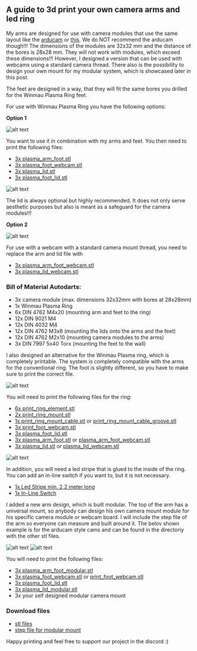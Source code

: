 ## A guide to 3d print your own camera arms and led ring 

My arms are designed for use with camera modules that use the same layout like the [arducam](https://www.arducam.com/product/120fps-global-shutter-color-usb-camera-board-1mp-ov9782-uvc-webcam-module-with-low-distortion-m12-lens-without-microphones-for-computer-laptop-android-device-and-raspberry-pi-arducam/) or [this](https://de.aliexpress.com/item/1005003639087817.html?srcSns=sns_Copy&spreadType=socialShare&bizType=ProductDetail&social_params=60139065475&aff_fcid=586c8c83c6df43d5b5f42286c4ff23c3-1644578883184-08842-_vO4Id4&tt=MG&aff_fsk=_vO4Id4&aff_platform=default&sk=_vO4Id4&aff_trace_key=586c8c83c6df43d5b5f42286c4ff23c3-1644578883184-08842-_vO4Id4&shareId=60139065475&businessType=ProductDetail&platform=AE&terminal_id=6af8ab94ca69415fbf623544797fc5d7). We do NOT recommend the arducam though!!! The dimensions of the modules are 32x32 mm and the distance of the bores is 28x28 mm. They will not work with modules, which exceed these dimensions!!! However, I designed a version that can be used with webcams using a standard camera thread. There also is the possibility to design your own mount for my modular system, which is showcased later in this post.

The feet are designed in a way, that they will fit the same bores you drilled for the Winmau Plasma Ring feet.

For use with Winmau Plasma Ring you have the following options:

**Option 1**

![alt text](https://github.com/kriminolle/docs/blob/b6edcddc7f2e7db66fc67923cb3ae580d0773348/LED_Ring/ledRingImages/plasma_assembly_git.png)

You want to use it in combination with my arms and feet. You then need to print the following files:
- [3x plasma_arm_foot.stl](https://github.com/autodarts/docs/blob/b84d5994cbd53f3e593a7400c3d343d084ee7010/LED_Ring/stl/plasma_arm_foot.stl)
- [3x plasma_foot_webcam.stl](https://github.com/autodarts/docs/blob/b84d5994cbd53f3e593a7400c3d343d084ee7010/LED_Ring/stl/plasma_foot_webcam.stl)
- [3x plasma_lid.stl](https://github.com/kriminolle/docs/blob/3a6fc13b67626a624d3047844758a6548c30c2fd/LED_Ring/stl/plasma_lid.stl)
- [3x plasma_foot_lid.stl](https://github.com/kriminolle/docs/blob/3a6fc13b67626a624d3047844758a6548c30c2fd/LED_Ring/stl/plasma_foot_lid.stl)

![alt text](https://github.com/kriminolle/docs/blob/e42b9119635a129260e151d60b1203bfb84ab232/LED_Ring/ledRingImages/plasma_arm_assembly_git.png)

The lid is always optional but highly recommended. It does not only serve aesthetic purposes but also is meant as a safeguard for the camera modules!!!

**Option 2**

![alt text](https://github.com/kriminolle/docs/blob/a98cdf8405e9218550d83dada4886847bcfba8bd/LED_Ring/ledRingImages/plasma_arm_assembly_webcam_git.png)

For use with a webcam with a standard camera mount thread, you need to replace the arm and lid file with
- [3x plasma_arm_foot_webcam.stl](https://github.com/kriminolle/docs/blob/3a6fc13b67626a624d3047844758a6548c30c2fd/LED_Ring/stl/plasma_arm_foot_webcam.stl)
- [3x plasma_lid_webcam.stl](https://github.com/kriminolle/docs/blob/3a6fc13b67626a624d3047844758a6548c30c2fd/LED_Ring/stl/plasma_lid_webcam.stl)

### Bill of Material Autodarts:

- 3x camera module (max. dimensions 32x32mm with bores at 28x28mm)
- 1x Winmau Plasma Ring
- 6x DIN 4762 M4x20 (mounting arm and feet to the ring)
- 12x DIN 9021 M4 
- 12x DIN 4032 M4
- 12x DIN 4762 M3x8 (mounting the lids onto the arms and the feet)
- 12x DIN 4762 M2x10 (mounting camera modules to the arms)
- 3x DIN 7997 5x40 Torx (mounting the feet to the wall)

I also designed an alternative for the Winmau Plasma ring, which is completely printable. The system is completely compatible with the arms for the conventional ring. The foot is slightly different, so you have to make sure to print the correct file. 

![alt text](https://github.com/kriminolle/docs/blob/b6edcddc7f2e7db66fc67923cb3ae580d0773348/LED_Ring/ledRingImages/print_assembly_git.png)

You will need to print the following files for the ring:

- [6x print_ring_element.stl](https://github.com/kriminolle/docs/blob/3a6fc13b67626a624d3047844758a6548c30c2fd/LED_Ring/stl/print_ring_element.stl)
- [2x print_ring_mount.stl](https://github.com/kriminolle/docs/blob/3a6fc13b67626a624d3047844758a6548c30c2fd/LED_Ring/stl/print_ring_mount.stl)
- [1x print_ring_mount_cable.stl](https://github.com/kriminolle/docs/blob/3a6fc13b67626a624d3047844758a6548c30c2fd/LED_Ring/stl/print_ring_mount_cable.stl) or [print_ring_mount_cable_groove.stl](https://github.com/kriminolle/docs/blob/3a6fc13b67626a624d3047844758a6548c30c2fd/LED_Ring/stl/print_ring_mount_cable_groove.stl)
- [3x print_foot_webcam.stl](https://github.com/autodarts/docs/blob/b84d5994cbd53f3e593a7400c3d343d084ee7010/LED_Ring/stl/print_foot_webcam.stl)
- [3x plasma_foot_lid.stl](https://github.com/kriminolle/docs/blob/3a6fc13b67626a624d3047844758a6548c30c2fd/LED_Ring/stl/plasma_foot_lid.stl)
- [3x plasma_arm_foot.stl](https://github.com/autodarts/docs/blob/b84d5994cbd53f3e593a7400c3d343d084ee7010/LED_Ring/stl/plasma_arm_foot.stl) or [plasma_arm_foot_webcam.stl](https://github.com/kriminolle/docs/blob/3a6fc13b67626a624d3047844758a6548c30c2fd/LED_Ring/stl/plasma_arm_foot_webcam.stl)
- [3x plasma_lid.stl](https://github.com/kriminolle/docs/blob/3a6fc13b67626a624d3047844758a6548c30c2fd/LED_Ring/stl/plasma_lid.stl) or [plasma_lid_webcam.stl](https://github.com/kriminolle/docs/blob/3a6fc13b67626a624d3047844758a6548c30c2fd/LED_Ring/stl/plasma_lid_webcam.stl)

![alt text](https://github.com/kriminolle/docs/blob/e42b9119635a129260e151d60b1203bfb84ab232/LED_Ring/ledRingImages/print_arm_assembly_git.png)

In addition, you will need a led stripe that is glued to the inside of the ring. You can add an in-line switch if you want to, but it is not necessary. 

- [1x Led Stripe min. 2,2 meter long](https://www.amazon.de/gp/product/B07TJXZNDZ/ref=ppx_yo_dt_b_search_asin_title?ie=UTF8&psc=1)
- [1x In-Line Switch](https://www.amazon.de/UEETEK-Streifen-Aus-schalter-Stecker-Schalter-Wie-gezeigt/dp/B077HKVYRY/ref=sr_1_9?__mk_de_DE=%C3%85M%C3%85%C5%BD%C3%95%C3%91&crid=14UX4NT2N44A4&keywords=inline+an+ausschalter&qid=1641925914&sprefix=inline+an+aus+schalte%2Caps%2)

I added a new arm design, which is built modular. The top of the arm has a universal mount, so anybody can design his own camera mount module for his specific camera module or webcam board. I will include the step file of the arm so everyone can measure and built around it. The belov shown example is for the arducam style cams and can be found in the directoriy with the other stl files.

![alt text](https://github.com/autodarts/docs/blob/63067eb081ddadeefdf8df18d90cb9e24c192377/LED_Ring/ledRingImages/plasma_arm_assembly_modular_git.png)
![alt text](https://github.com/autodarts/docs/blob/63067eb081ddadeefdf8df18d90cb9e24c192377/LED_Ring/ledRingImages/plasma_arm_assembly_modular_git_2.png)

You will need to print the following files:
- [3x plasma_arm_foot_modular.stl](https://github.com/autodarts/docs/blob/c5b7c4628c8e6298401f7d914f7169c583bcb669/LED_Ring/stl/plasma_arm_foot_modular.stl)
- [3x plasma_foot_webcam.stl](https://github.com/autodarts/docs/blob/b84d5994cbd53f3e593a7400c3d343d084ee7010/LED_Ring/stl/plasma_foot_webcam.stl) or [print_foot_webcam.stl](https://github.com/autodarts/docs/blob/b84d5994cbd53f3e593a7400c3d343d084ee7010/LED_Ring/stl/print_foot_webcam.stl)
- [3x plasma_foot_lid.stl](https://github.com/kriminolle/docs/blob/3a6fc13b67626a624d3047844758a6548c30c2fd/LED_Ring/stl/plasma_foot_lid.stl)
- [3x plasma_lid_modular.stl](https://github.com/autodarts/docs/blob/66db75d57ce9c3542f3af904b75c4fae33df61c2/LED_Ring/stl/plasma_lid_modular.stl)
- 3x your self designed modular camera mount

### Download files

- [stl files](./stl/)
- [step file for modular mount](./step/)

Happy printing and feel free to support our project in the discord :)
